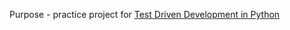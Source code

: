Purpose - practice project for [Test Driven Development in
Python](http://chimera.labs.oreilly.com/books/1234000000754)
